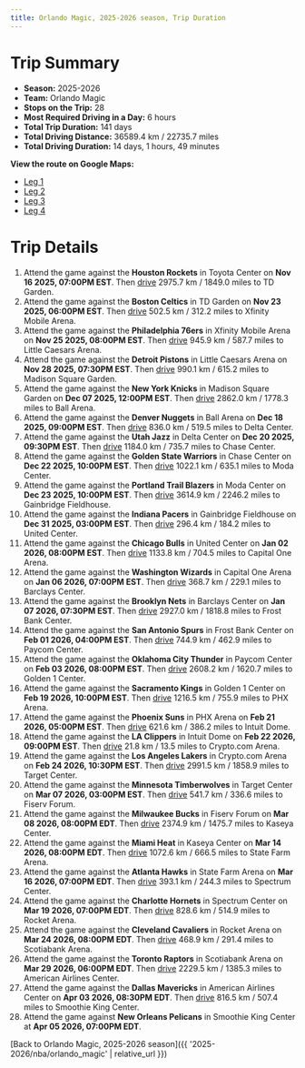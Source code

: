 ```yaml
---
title: Orlando Magic, 2025-2026 season, Trip Duration
---
```


# Trip Summary
- **Season:** 2025-2026
- **Team:** Orlando Magic
- **Stops on the Trip:** 28
- **Most Required Driving in a Day:** 6 hours
- **Total Trip Duration:** 141 days
- **Total Driving Distance:** 36589.4 km / 22735.7 miles
- **Total Driving Duration:** 14 days, 1 hours, 49 minutes

**View the route on Google Maps:**
- [Leg 1](https://www.google.com/maps/dir/Toyota+Center+Houston+TX/TD+Garden+Boston+MA/Xfinity+Mobile+Arena+Philadelphia+PA/Little+Caesars+Arena+Detroit+MI/Madison+Square+Garden+New+York+NY/Ball+Arena+Denver+CO/Delta+Center+Salt+Lake+City+UT/Chase+Center+San+Francisco+CA/Moda+Center+Portland+OR/Gainbridge+Fieldhouse+Indianapolis+IN)
- [Leg 2](https://www.google.com/maps/dir/Gainbridge+Fieldhouse+Indianapolis+IN/United+Center+Chicago+IL/Capital+One+Arena+Washington+DC/Barclays+Center+Brooklyn+NY/Frost+Bank+Center+San+Antonio+TX/Paycom+Center+Oklahoma+City+OK/Golden+1+Center+Sacramento+CA/PHX+Arena+Phoenix+AZ/Intuit+Dome+Inglewood+CA/Crypto.com+Arena+Los+Angeles+CA)
- [Leg 3](https://www.google.com/maps/dir/Crypto.com+Arena+Los+Angeles+CA/Target+Center+Minneapolis+MN/Fiserv+Forum+Milwaukee+WI/Kaseya+Center+Miami+FL/State+Farm+Arena+Atlanta+GA/Spectrum+Center+Charlotte+NC/Rocket+Arena+Cleveland+OH/Scotiabank+Arena+Toronto+ON/American+Airlines+Center+Dallas+TX/Smoothie+King+Center+New+Orleans+LA)
- [Leg 4](https://www.google.com/maps/dir/Smoothie+King+Center+New+Orleans+LA)

# Trip Details
1. Attend the game against the **Houston Rockets** in Toyota Center on **Nov 16 2025, 07:00PM EST**. Then [drive](https://www.google.com/maps/dir/Toyota+Center+Houston+TX/TD+Garden+Boston+MA) 2975.7 km / 1849.0 miles to TD Garden.
2. Attend the game against the **Boston Celtics** in TD Garden on **Nov 23 2025, 06:00PM EST**. Then [drive](https://www.google.com/maps/dir/TD+Garden+Boston+MA/Xfinity+Mobile+Arena+Philadelphia+PA) 502.5 km / 312.2 miles to Xfinity Mobile Arena.
3. Attend the game against the **Philadelphia 76ers** in Xfinity Mobile Arena on **Nov 25 2025, 08:00PM EST**. Then [drive](https://www.google.com/maps/dir/Xfinity+Mobile+Arena+Philadelphia+PA/Little+Caesars+Arena+Detroit+MI) 945.9 km / 587.7 miles to Little Caesars Arena.
4. Attend the game against the **Detroit Pistons** in Little Caesars Arena on **Nov 28 2025, 07:30PM EST**. Then [drive](https://www.google.com/maps/dir/Little+Caesars+Arena+Detroit+MI/Madison+Square+Garden+New+York+NY) 990.1 km / 615.2 miles to Madison Square Garden.
5. Attend the game against the **New York Knicks** in Madison Square Garden on **Dec 07 2025, 12:00PM EST**. Then [drive](https://www.google.com/maps/dir/Madison+Square+Garden+New+York+NY/Ball+Arena+Denver+CO) 2862.0 km / 1778.3 miles to Ball Arena.
6. Attend the game against the **Denver Nuggets** in Ball Arena on **Dec 18 2025, 09:00PM EST**. Then [drive](https://www.google.com/maps/dir/Ball+Arena+Denver+CO/Delta+Center+Salt+Lake+City+UT) 836.0 km / 519.5 miles to Delta Center.
7. Attend the game against the **Utah Jazz** in Delta Center on **Dec 20 2025, 09:30PM EST**. Then [drive](https://www.google.com/maps/dir/Delta+Center+Salt+Lake+City+UT/Chase+Center+San+Francisco+CA) 1184.0 km / 735.7 miles to Chase Center.
8. Attend the game against the **Golden State Warriors** in Chase Center on **Dec 22 2025, 10:00PM EST**. Then [drive](https://www.google.com/maps/dir/Chase+Center+San+Francisco+CA/Moda+Center+Portland+OR) 1022.1 km / 635.1 miles to Moda Center.
9. Attend the game against the **Portland Trail Blazers** in Moda Center on **Dec 23 2025, 10:00PM EST**. Then [drive](https://www.google.com/maps/dir/Moda+Center+Portland+OR/Gainbridge+Fieldhouse+Indianapolis+IN) 3614.9 km / 2246.2 miles to Gainbridge Fieldhouse.
10. Attend the game against the **Indiana Pacers** in Gainbridge Fieldhouse on **Dec 31 2025, 03:00PM EST**. Then [drive](https://www.google.com/maps/dir/Gainbridge+Fieldhouse+Indianapolis+IN/United+Center+Chicago+IL) 296.4 km / 184.2 miles to United Center.
11. Attend the game against the **Chicago Bulls** in United Center on **Jan 02 2026, 08:00PM EST**. Then [drive](https://www.google.com/maps/dir/United+Center+Chicago+IL/Capital+One+Arena+Washington+DC) 1133.8 km / 704.5 miles to Capital One Arena.
12. Attend the game against the **Washington Wizards** in Capital One Arena on **Jan 06 2026, 07:00PM EST**. Then [drive](https://www.google.com/maps/dir/Capital+One+Arena+Washington+DC/Barclays+Center+Brooklyn+NY) 368.7 km / 229.1 miles to Barclays Center.
13. Attend the game against the **Brooklyn Nets** in Barclays Center on **Jan 07 2026, 07:30PM EST**. Then [drive](https://www.google.com/maps/dir/Barclays+Center+Brooklyn+NY/Frost+Bank+Center+San+Antonio+TX) 2927.0 km / 1818.8 miles to Frost Bank Center.
14. Attend the game against the **San Antonio Spurs** in Frost Bank Center on **Feb 01 2026, 04:00PM EST**. Then [drive](https://www.google.com/maps/dir/Frost+Bank+Center+San+Antonio+TX/Paycom+Center+Oklahoma+City+OK) 744.9 km / 462.9 miles to Paycom Center.
15. Attend the game against the **Oklahoma City Thunder** in Paycom Center on **Feb 03 2026, 08:00PM EST**. Then [drive](https://www.google.com/maps/dir/Paycom+Center+Oklahoma+City+OK/Golden+1+Center+Sacramento+CA) 2608.2 km / 1620.7 miles to Golden 1 Center.
16. Attend the game against the **Sacramento Kings** in Golden 1 Center on **Feb 19 2026, 10:00PM EST**. Then [drive](https://www.google.com/maps/dir/Golden+1+Center+Sacramento+CA/PHX+Arena+Phoenix+AZ) 1216.5 km / 755.9 miles to PHX Arena.
17. Attend the game against the **Phoenix Suns** in PHX Arena on **Feb 21 2026, 05:00PM EST**. Then [drive](https://www.google.com/maps/dir/PHX+Arena+Phoenix+AZ/Intuit+Dome+Inglewood+CA) 621.6 km / 386.2 miles to Intuit Dome.
18. Attend the game against the **LA Clippers** in Intuit Dome on **Feb 22 2026, 09:00PM EST**. Then [drive](https://www.google.com/maps/dir/Intuit+Dome+Inglewood+CA/Crypto.com+Arena+Los+Angeles+CA) 21.8 km / 13.5 miles to Crypto.com Arena.
19. Attend the game against the **Los Angeles Lakers** in Crypto.com Arena on **Feb 24 2026, 10:30PM EST**. Then [drive](https://www.google.com/maps/dir/Crypto.com+Arena+Los+Angeles+CA/Target+Center+Minneapolis+MN) 2991.5 km / 1858.9 miles to Target Center.
20. Attend the game against the **Minnesota Timberwolves** in Target Center on **Mar 07 2026, 03:00PM EST**. Then [drive](https://www.google.com/maps/dir/Target+Center+Minneapolis+MN/Fiserv+Forum+Milwaukee+WI) 541.7 km / 336.6 miles to Fiserv Forum.
21. Attend the game against the **Milwaukee Bucks** in Fiserv Forum on **Mar 08 2026, 08:00PM EDT**. Then [drive](https://www.google.com/maps/dir/Fiserv+Forum+Milwaukee+WI/Kaseya+Center+Miami+FL) 2374.9 km / 1475.7 miles to Kaseya Center.
22. Attend the game against the **Miami Heat** in Kaseya Center on **Mar 14 2026, 08:00PM EDT**. Then [drive](https://www.google.com/maps/dir/Kaseya+Center+Miami+FL/State+Farm+Arena+Atlanta+GA) 1072.6 km / 666.5 miles to State Farm Arena.
23. Attend the game against the **Atlanta Hawks** in State Farm Arena on **Mar 16 2026, 07:00PM EDT**. Then [drive](https://www.google.com/maps/dir/State+Farm+Arena+Atlanta+GA/Spectrum+Center+Charlotte+NC) 393.1 km / 244.3 miles to Spectrum Center.
24. Attend the game against the **Charlotte Hornets** in Spectrum Center on **Mar 19 2026, 07:00PM EDT**. Then [drive](https://www.google.com/maps/dir/Spectrum+Center+Charlotte+NC/Rocket+Arena+Cleveland+OH) 828.6 km / 514.9 miles to Rocket Arena.
25. Attend the game against the **Cleveland Cavaliers** in Rocket Arena on **Mar 24 2026, 08:00PM EDT**. Then [drive](https://www.google.com/maps/dir/Rocket+Arena+Cleveland+OH/Scotiabank+Arena+Toronto+ON) 468.9 km / 291.4 miles to Scotiabank Arena.
26. Attend the game against the **Toronto Raptors** in Scotiabank Arena on **Mar 29 2026, 06:00PM EDT**. Then [drive](https://www.google.com/maps/dir/Scotiabank+Arena+Toronto+ON/American+Airlines+Center+Dallas+TX) 2229.5 km / 1385.3 miles to American Airlines Center.
27. Attend the game against the **Dallas Mavericks** in American Airlines Center on **Apr 03 2026, 08:30PM EDT**. Then [drive](https://www.google.com/maps/dir/American+Airlines+Center+Dallas+TX/Smoothie+King+Center+New+Orleans+LA) 816.5 km / 507.4 miles to Smoothie King Center.
28. Attend the game against **New Orleans Pelicans** in Smoothie King Center at **Apr 05 2026, 07:00PM EDT**.

[Back to Orlando Magic, 2025-2026 season]({{ '2025-2026/nba/orlando_magic' | relative_url }})
